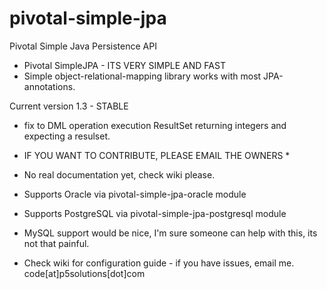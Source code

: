 pivotal-simple-jpa
==================

Pivotal Simple Java Persistence API



* Pivotal SimpleJPA - ITS VERY SIMPLE AND FAST
* Simple object-relational-mapping library works with most JPA-annotations.

Current version 1.3 - STABLE
 + fix to DML operation execution ResultSet returning integers and expecting a resulset.



* IF YOU WANT TO CONTRIBUTE, PLEASE EMAIL THE OWNERS *

- No real documentation yet, check wiki please.

- Supports Oracle via pivotal-simple-jpa-oracle module

- Supports PostgreSQL via pivotal-simple-jpa-postgresql module

- MySQL support would be nice, I'm sure someone can help with this, its not that painful.

- Check wiki for configuration guide - if you have issues, email me.
code[at]p5solutions[dot]com
